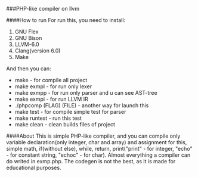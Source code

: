 ###PHP-like compiler on llvm

####How to run
For run this, you need to install:
1. GNU Flex
2. GNU Bison
3. LLVM-6.0
4. Clang(version 6.0)
5. Make

And then you can:
* make - for compile all project
* make exmpl - for run only lexer
* make exmpp - for run only parser and u can see AST-tree
* make exmpi - for run LLVM IR
* ./phpcomp (FLAG) (FILE) - another way for launch this
* make test - for compile simple test for parser
* make runtest - run this test
* make clean - clean builds files of project

####About
This is simple PHP-like compiler, and you can compile only variable declaration(only integer, char and array) and assignment for this, simple math, if(without else), while, return, print("print" - for integer, "echo" - for constant string, "echoc" - for char).
Almost everything a compiler can do writed in exmp.php.
The codegen is not the best, as it is made for educational purposes.
